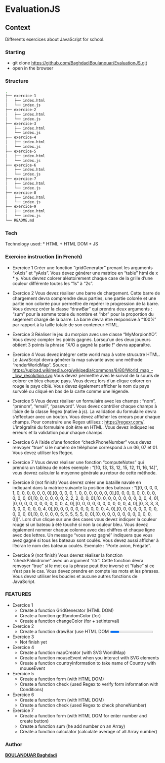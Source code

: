 # EvaluationJS

## Context
Differents exercices about JavaScript for school.

### Starting
* git clone https://github.com/BaghdadiBoulanouar/EvaluationJS.git
* open in the browser

### Structure
```bash
.
├── exercice-1
│   ├── index.html
│   └── index.js
├── exercice-2
│   ├── index.html
│   └── index.js
├── exercice-3
│   ├── index.html
│   └── index.js
├── exercice-4
│   ├── index.html
│   └── index.js
├── exercice-5
│   ├── index.html
│   └── index.js
├── exercice-6
│   ├── index.html
│   └── index.js
├── exercice-7
│   ├── index.html
│   └── index.js
├── exercice-8
│   ├── index.html
│   └── index.js
├── exercice-9
│   ├── index.html
│   └── index.js
└── README.md

```
### Tech
  Technology used:
    * HTML + HTML DOM
    * JS
### Exercice instruction (in French)
  * Exercice 1
  Créer une fonction “gridGenerator” prenant les arguments “xAxis” et “yAxis”. Vous devez générer une matrice en “table” html de x * y. Vous devrez colorer aléatoirement chaque case de la grille d’une couleur différente toutes les “1s” à “2s”.

  * Exercice 2
  Vous devez réaliser une barre de chargement. Cette barre de chargement devra comprendre deux parties, une partie colorée et une partie non colorée pour permettre de repérer le progression de la barre. Vous devrez créer la classe “drawBar” qui prendra deux arguments : “sum” pour la somme totale du nombre et “nbr” pour la proportion du segement chargé de la barre. La barre devra être responsive à “100%” par rapport à la taille totale de son conteneur HTML.
  
  * Exercice 3 
  Réaliser le jeu du morpion avec une classe “MyMorpionXO”. Vous devez compter les points gagnés. Lorsqu’un des deux joueurs obtient 3 points la phrase “X/O a gagné la partie !” devra apparaître.

  * Exercice 4
  Vous devez intégrer cette world map à votre strucutre HTML. Le JavaScript devra générer la map suivante avec une méthode “renderWorldMap”. Source : https://upload.wikimedia.org/wikipedia/commons/8/80/World_map_-_low_resolution.svg Vous devez permettre avec le survol de la souris de colorer en bleu chaque pays. Vous devez lors d’un clique colorer en rouge le pays ciblé. Vous devez également afficher le nom du pays survolé ou cliqué en bas de la carte comme une légende.
  
  * Exercice 5
  Vous devez réaliser un formulaire avec les champs : “nom”, “prénom”, “email”, “password”. Vous devez contrôler chaque champs à l’aide de la classe Regex (native à js). La validation du formulaire devra s’effectuer avec un bouton. Vous devez afficher les erreurs pour chaque champs. Pour construire une Regex utilisez : https://regexr.com/. L’intégralité du formulaire doit être en HTML. Vous devez indiquez les erreurs et la validation pour chaque champs.
  
  * Exercice 6
  A l’aide d’une fonction “checkPhoneNumber” vous devez renvoyer “true” si le numéro de téléphone correspond à un 06, 07 et 01. Vous devez utiliser les Regex.

  * Exercice 7
  Vous devez réaliser une fonction “computeNotes” qui prendra un tableau de notes exemple : “[10, 13, 13, 12, 15, 12, 11, 16, 14]”, vous devrez calculer la moyenne générale au retour de cette méthode.
  
  * Exercice 8 (not finish)
  Vous devrez créer une bataille navale en indiquant dans la matrice suivante la position des bateaux : “[[0, 0, 0, 0, 1, 0, 0, 0, 0, 0, 0, 0],[0, 0, 0, 0, 1, 0, 0, 0, 0, 0, 0, 0],[0, 0, 0, 0, 0, 0, 0, 0, 0, 0, 0, 0],[0, 0, 0, 0, 0, 0, 2, 2, 2, 0, 0, 0],[0, 0, 0, 0, 0, 0, 0, 0, 0, 0, 4, 0],[0, 0, 0, 0, 0, 0, 0, 0, 0, 0, 4, 0],[0, 0, 0, 0, 0, 0, 0, 0, 0, 0, 4, 0],[0, 3, 3, 3, 3, 0, 0, 0, 0, 0, 4, 0],[0, 0, 0, 0, 0, 0, 0, 0, 0, 0, 4, 0],[0, 0, 0, 0, 0, 0, 0, 0, 0, 0, 0, 0],[0, 0, 0, 0, 0, 5, 5, 5, 5, 5, 0, 0],[0, 0, 0, 0, 0, 0, 0, 0, 0, 0, 0, 0]]”. Lors d’un clique sur une des cases vous devez indiquer la couleur rouge si un bateau à été touché si non la couleur bleu. Vous devez également nommer chaque colonne avec des chiffres et chaque ligne avec des lettres. Un message “vous avez gagné” indiquera que vous avez gagné si tous les bateaux sont coulés. Vous devez aussi afficher à l’écran le nom des bateaux coulés. Exemple : “Porte avion, Frégate”.
  
  * Exercice 9 (not finish)
  Vous devrez réaliser la fonction “checkPalindrome” avec un argument “str”. Cette fonction devra renvoyer “true” si le mot ou la phrase peut être inversé et “false” si ce n’est pas le cas. Vous devez prendre en compte les mots et les phrases. Vous devez utiliser les boucles et aucune autres fonctions de JavaScript.

### FEATURES
* Exercice 1
  * Create a function GridGenerator (HTML DOM)
  * Create a function getRandomColor (for)
  * Create a function changeColor (for + setInterval)
* Exercice 2
  * Create a function drawBar (use HTML DOM <progress>)
* Exercice 3
  * Not finish yet
* Exercice 4
  * Create a function mapCreator (with SVG WorldMap)
  * Create a function mouseEvent when you interact with SVG elements
  * Create a function countryInformation to take name of Country with mouseEvent 
* Exercice 5
  * Create a function form (with HTML DOM)
  * Create a function check (used Regex to verify form information with Conditions)
* Exercice 6
  * Create a function form (with HTML DOM)
  * Create a function check (used Regex to check phoneNumber) 
* Exercice 7
  * Create a function form (with HTML DOM for enter number and create button)
  * Create a function sum (he add number on an Array) 
  * Create a function calculator (calculate average of all Array number)

### Author
[**BOULANOUAR Baghdadi**](https://github.com/BaghdadiBoulanouar)  